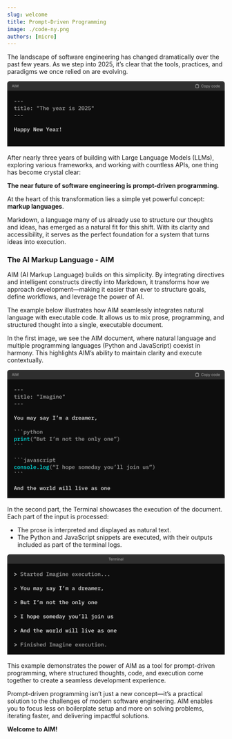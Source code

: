 ```yaml
---
slug: welcome
title: Prompt-Driven Programming
image: ./code-ny.png
authors: [micro]
---
```


The landscape of software engineering has changed dramatically over the past few years. As we step into 2025, it’s clear that the tools, practices, and paradigms we once relied on are evolving.

![AIM](./code-ny.png)

<!-- truncate -->

After nearly three years of building with Large Language Models (LLMs), exploring various frameworks, and working with countless APIs, one thing has become crystal clear:

**The near future of software engineering is prompt-driven programming.**

At the heart of this transformation lies a simple yet powerful concept: **markup languages**.

Markdown, a language many of us already use to structure our thoughts and ideas, has emerged as a natural fit for this shift. With its clarity and accessibility, it serves as the perfect foundation for a system that turns ideas into execution.

### The AI Markup Language - AIM

AIM (AI Markup Language) builds on this simplicity. By integrating directives and intelligent constructs directly into Markdown, it transforms how we approach development—making it easier than ever to structure goals, define workflows, and leverage the power of AI.

The example below illustrates how AIM seamlessly integrates natural language with executable code. It allows us to mix prose, programming, and structured thought into a single, executable document.

In the first image, we see the AIM document, where natural language and multiple programming languages (Python and JavaScript) coexist in harmony. This highlights AIM’s ability to maintain clarity and execute contextually.

![AIM](./code-snip.png)

In the second part, the Terminal showcases the execution of the document. Each part of the input is processed:

- The prose is interpreted and displayed as natural text.
- The Python and JavaScript snippets are executed, with their outputs included as part of the terminal logs.

![AIM](./code-exec.png)

This example demonstrates the power of AIM as a tool for prompt-driven programming, where structured thoughts, code, and execution come together to create a seamless development experience.

Prompt-driven programming isn’t just a new concept—it’s a practical solution to the challenges of modern software engineering. AIM enables you to focus less on boilerplate setup and more on solving problems, iterating faster, and delivering impactful solutions.

**Welcome to AIM!**
